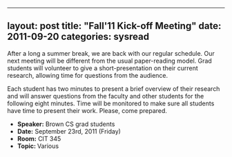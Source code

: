 
---
layout: post
title: "Fall'11 Kick-off Meeting"
date: 2011-09-20
categories: sysread
---

<div>

After a long a summer break, we are back with our regular schedule. Our next meeting will be different from the usual paper-reading model. Grad students will volunteer to give a short-presentation on their current research, allowing time for questions from the audience.

Each student has two minutes to present a brief overview of their research and will answer questions from the faculty and other students for the following eight minutes. Time will be monitored to make sure all students have time to present their work. Please, come prepared.
<ul>
	<li><strong>Speaker:</strong> Brown CS grad students</li>
	<li><strong>Date:</strong> September 23rd, 2011 (Friday)</li>
	<li><strong>Room:</strong> CIT 345</li>
	<li><strong>Topic: </strong>Various</li>
</ul>
</div>
